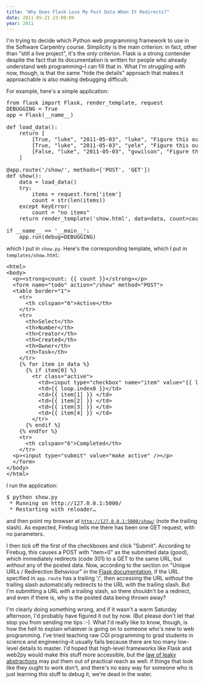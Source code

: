 ```yaml
---
title: "Why Does Flask Lose My Post Data When It Redirects?"
date: 2011-05-21 23:08:09
year: 2011
---
```

I'm trying to decide which Python web programming framework to use in the Software Carpentry course. Simplicity is the main criterion: in fact, other than "still a live project", it's the <em>only</em> criterion. Flask is a strong contender despite the fact that its documentation is written for people who already understand web programming–I can fill that in.  What I'm struggling with now, though, is that the same "hide the details" approach that makes it approachable is also making debugging difficult.

For example, here's a simple application:
<pre>from flask import Flask, render_template, request
DEBUGGING = True
app = Flask(__name__)

def load_data():
    return [
        [True, "luke", "2011-05-03", "luke", "Figure this out"],
        [True, "luke", "2011-05-03", "yele", "Figure this out"],
        [False, "luke", "2011-05-03", "gvwilson", "Figure this out"]
    ]

@app.route('/show/', methods=['POST', 'GET'])
def show():
    data = load_data()
    try:
        items = request.form['item']
        count = str(len(items))
    except KeyError:
        count = "no items"
    return render_template('show.html', data=data, count=count)

if __name__ == '__main__':
    app.run(debug=DEBUGGING)</pre>
which I put in <code>show.py</code>.  Here's the corresponding template, which I put in <code>templates/show.html</code>:
<pre>&lt;html&gt;
&lt;body&gt;
  &lt;p&gt;&lt;strong&gt;count: {{ count }}&lt;/strong&gt;&lt;/p&gt;
  &lt;form name="todo" action="/show" method="POST"&gt;
  &lt;table border="1"&gt;
    &lt;tr&gt;
      &lt;th colspan="6"&gt;Active&lt;/th&gt;
    &lt;/tr&gt;
    &lt;tr&gt;
      &lt;th&gt;Select&lt;/th&gt;
      &lt;th&gt;Number&lt;/th&gt;
      &lt;th&gt;Creator&lt;/th&gt;
      &lt;th&gt;Created&lt;/th&gt;
      &lt;th&gt;Owner&lt;/th&gt;
      &lt;th&gt;Task&lt;/th&gt;
    &lt;/tr&gt;
    {% for item in data %}
      {% if item[0] %}
        &lt;tr class="active"&gt;
          &lt;td&gt;&lt;input type="checkbox" name="item" value="{{ loop.index0 }}"/&gt;&lt;/td&gt;
          &lt;td&gt;{{ loop.index0 }}&lt;/td&gt;
          &lt;td&gt;{{ item[1] }} &lt;/td&gt;
          &lt;td&gt;{{ item[2] }} &lt;/td&gt;
          &lt;td&gt;{{ item[3] }} &lt;/td&gt;
          &lt;td&gt;{{ item[4] }} &lt;/td&gt;
        &lt;/tr&gt;
      {% endif %}
    {% endfor %}
    &lt;tr&gt;
      &lt;th colspan="6"&gt;Completed&lt;/th&gt;
    &lt;/tr&gt;
  &lt;p&gt;&lt;input type="submit" value="make active" /&gt;&lt;/p&gt;
  &lt;/form&gt;
&lt;/body&gt;
&lt;/html&gt;</pre>
I run the application:
<pre>$ python show.py
 * Running on http://127.0.0.1:5000/
 * Restarting with reloader…</pre>
and then point my browser at <code>http://127.0.0.1:5000/show/</code> (note the trailing slash).  As expected, Firebug tells me there has been one GET request, with no parameters.

I then tick off the first of the checkboxes and click "Submit".  According to Firebug, this causes a POST with "item=0" as the submitted data (good), which immediately redirects (code 301) to a GET to the same URL, but <em>without</em> any of the posted data.  Now, according to the section on "Unique URLs / Redirection Behaviour" in the <a href="http://flask.pocoo.org/docs/quickstart/#routing">Flask documentation</a>, if the URL specified in <code>app.route</code> has a trailing '/', then accessing the URL <em>without</em> the trailing slash automatically redirects to the URL <em>with</em> the trailing slash.  But I'm submitting a URL <em>with</em> a trailing slash, so there shouldn't be a redirect, and even if there is, why is the posted data being thrown away?

I'm clearly doing something wrong, and if it wasn't a warm Saturday afternoon, I'd probably have figured it out by now.  (But please don't let that stop you from sending me tips :-).  What I'd really like to know, though, is how the hell to explain whatever is going on to someone who's new to web programming.  I've tried teaching raw CGI programming to grad students in science and engineering–it usually fails because there are too many low-level details to master.  I'd hoped that high-level frameworks like Flask and web2py would make this stuff more accessible, but the <a href="http://www.joelonsoftware.com/articles/LeakyAbstractions.html">law of leaky abstractions</a> may put them out of practical reach as well: if things that look like they ought to work don't, and there's no easy way for someone who is just learning this stuff to debug it, we're dead in the water.
